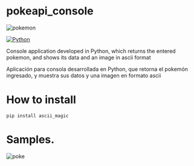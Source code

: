 # pokeapi_console 
![pokemon](https://user-images.githubusercontent.com/52086707/221353968-5f2f6587-53ac-47e4-97c3-817064e4bf0a.png)

[![Python](https://img.shields.io/badge/Python-3.10+-yellow?style=for-the-badge&logo=python&logoColor=white&labelColor=101010)](https://python.org)

Console application developed in Python, which returns the entered pokemon, and shows its data and an image in ascii format

Aplicación para consola desarrollada en Python, que retorna el pokemón ingresado, y muestra sus datos y una imagen en formato ascii

# How to install

    pip install ascii_magic

# Samples.

![poke](https://user-images.githubusercontent.com/52086707/221353905-ced1328a-30e9-4662-8a18-91280c6bd883.jpg)



